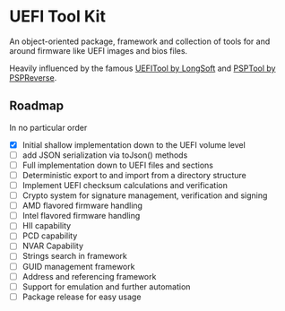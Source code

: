 # UEFI Tool Kit

An object-oriented package, framework and collection of tools for and around firmware like UEFI images and bios files. 

Heavily influenced by the famous [UEFITool by LongSoft](https://github.com/LongSoft/UEFITool "UEFITool Github repo") and [PSPTool by PSPReverse](https://github.com/PSPReverse/PSPTool "PSPTool Github repo").

## Roadmap

In no particular order

- [x] Initial shallow implementation down to the UEFI volume level 
- [ ] add JSON serialization via toJson() methods
- [ ] Full implementation down to UEFI files and sections
- [ ] Deterministic export to and import from a directory structure
- [ ] Implement UEFI checksum calculations and verification
- [ ] Crypto system for signature management, verification and signing
- [ ] AMD flavored firmware handling
- [ ] Intel flavored firmware handling
- [ ] HII capability
- [ ] PCD capability
- [ ] NVAR Capability
- [ ] Strings search in framework
- [ ] GUID management framework
- [ ] Address and referencing framework
- [ ] Support for emulation and further automation
- [ ] Package release for easy usage